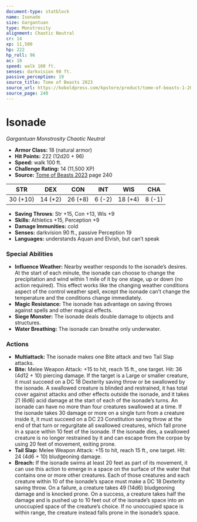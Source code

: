 ```yaml
---
document-type: statblock
name: Isonade
size: Gargantuan
type: Monstrosity
alignment: Chaotic Neutral
cr: 14
xp: 11,500
hp: 222
hp_roll: 96
ac: 18
speed: walk 100 ft.
senses: darkvision 90 ft. 
passive_perception: 19
source_title: Tome of Beasts 2023
source_url: https://koboldpress.com/kpstore/product/tome-of-beasts-1-2023-edition/
source_page: 240
---
```


# Isonade

*Gargantuan* *Monstrosity* *Chaotic Neutral*

- **Armor Class:** 18 (natural armor)
- **Hit Points:** 222 (12d20 + 96)
- **Speed:** walk 100 ft.
- **Challenge Rating:** 14 (11,500 XP)
- **Source:** [Tome of Beasts 2023](https://koboldpress.com/kpstore/product/tome-of-beasts-1-2023-edition/) page 240

| STR | DEX | CON | INT | WIS | CHA |
| --- | --- | --- | --- | --- | --- |
| 30 (+10) | 14 (+2) | 26 (+8) | 6 (-2) | 18 (+4) | 8 (-1) |

- **Saving Throws**: Str +15, Con +13, Wis +9
- **Skills:** Athletics +15, Perception +9
- **Damage Immunities:** cold
- **Senses:** darkvision 90 ft., passive Perception 19
- **Languages:** understands Aquan and Elvish, but can’t speak

### Special Abilities

- **Influence Weather:** Nearby weather responds to the isonade’s desires. At the start of each minute, the isonade can choose to change the precipitation and wind within 1 mile of it by one stage, up or down (no action required). This effect works like the changing weather conditions aspect of the control weather spell, except the isonade can’t change the temperature and the conditions change immediately.
- **Magic Resistance:** The isonade has advantage on saving throws against spells and other magical effects.
- **Siege Monster:** The isonade deals double damage to objects and structures.
- **Water Breathing:** The isonade can breathe only underwater.

### Actions

- **Multiattack:** The isonade makes one Bite attack and two Tail Slap attacks.
- **Bite:** Melee Weapon Attack: +15 to hit, reach 15 ft., one target. Hit: 36 (4d12 + 10) piercing damage. If the target is a Large or smaller creature, it must succeed on a DC 18 Dexterity saving throw or be swallowed by the isonade. A swallowed creature is blinded and restrained, it has total cover against attacks and other effects outside the isonade, and it takes 21 (6d6) acid damage at the start of each of the isonade’s turns. An isonade can have no more than four creatures swallowed at a time. If the isonade takes 30 damage or more on a single turn from a creature inside it, it must succeed on a DC 23 Constitution saving throw at the end of that turn or regurgitate all swallowed creatures, which fall prone in a space within 10 feet of the isonade. If the isonade dies, a swallowed creature is no longer restrained by it and can escape from the corpse by using 20 feet of movement, exiting prone.
- **Tail Slap:** Melee Weapon Attack: +15 to hit, reach 15 ft., one target. Hit: 24 (4d6 + 10) bludgeoning damage.
- **Breach:** If the isonade swims at least 20 feet as part of its movement, it can use this action to emerge in a space on the surface of the water that contains one or more other creatures. Each of those creatures and each creature within 10 of the isonade’s space must make a DC 18 Dexterity saving throw. On a failure, a creature takes 49 (14d6) bludgeoning damage and is knocked prone. On a success, a creature takes half the damage and is pushed up to 10 feet out of the isonade’s space into an unoccupied space of the creature’s choice. If no unoccupied space is within range, the creature instead falls prone in the isonade’s space.
